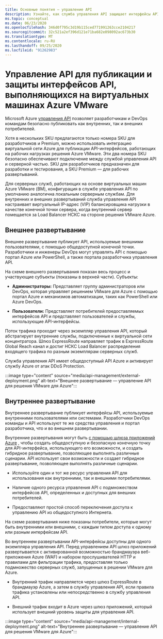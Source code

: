 ```yaml
---
title: Основные понятия — управление API
description: Узнайте, как служба управления API защищает интерфейсы API, выполняющиеся на виртуальных машинах Azure VMware (ВМ).
ms.topic: conceptual
ms.date: 06/23/2020
ms.openlocfilehash: 346d0f795c3d19b115ced771991263cce2104217
ms.sourcegitcommit: 32c521a2ef396d121e71ba682e098092ac673b30
ms.translationtype: MT
ms.contentlocale: ru-RU
ms.lasthandoff: 09/25/2020
ms.locfileid: "91262983"
---
```

# <a name="api-management-to-publish-and-protect-apis-running-on-azure-vmware-solution-based-vms"></a>Управление API для публикации и защиты интерфейсов API, выполняющихся на виртуальных машинах Azure VMware

Microsoft Azure [управления API](https://azure.microsoft.com/services/api-management/) позволяет разработчикам и DevOps командам безопасно публиковать как внутренних, так и внешних потребителей.

Хотя в нескольких SKU предлагаются только номера SKU для разработчиков и Premium, можно использовать интеграцию виртуальной сети Azure для публикации API-интерфейсов, работающих на рабочих нагрузках решения Azure VMware. Эти два номера SKU безопасно обеспечивают подключение между службой управления API и серверной частью. SKU для разработчиков предназначен для разработки и тестирования, а SKU Premium — для рабочих развертываний.

Для серверных служб, работающих на основе виртуальных машин Azure VMware (ВМ), конфигурация в службе управления API по умолчанию аналогична локальным серверным службам. Для внутренних и внешних развертываний служба управления API настраивает виртуальный IP-адрес (VIP) балансировщика нагрузки в качестве конечной точки сервера, когда внутренний сервер помещается за Load Balancer НСКС на стороне решения VMware Azure.

## <a name="external-deployment"></a>Внешнее развертывание

Внешнее развертывание публикует API, используемые внешними пользователями, с помощью общедоступной конечной точки. Разработчики и инженеры DevOps могут управлять API с помощью портал Azure или PowerShell, а также портала разработчика управления API.

На схеме внешнего развертывания показан весь процесс и участвующие субъекты (показаны в верхней части). Субъекты:

- **Администраторы:** Представляет группу администраторов или DevOps, которая управляет решением VMware для Azure с помощью портал Azure и механизмов автоматизации, таких как PowerShell или Azure DevOps.

- **Пользователи:**  Представляет потребителей предоставляемых интерфейсов API и представляет пользователей и службы, использующие API-интерфейсы.

Поток трафика проходит через экземпляр управления API, который абстрагирует внутренние службы, подключенные к виртуальной сети концентратора. Шлюз ExpressRoute направляет трафик в ExpressRoute Global Reach канал и достиг НСКС Load Balancer распределения входящего трафика по разным экземплярам серверных служб.

Служба управления API имеет общедоступный API Azure и активирует службу Azure от атак DDoS Protection. 

:::image type="content" source="media/api-management/external-deployment.png" alt-text="Внешнее развертывание — управление API для решения VMware для Azure":::


## <a name="internal-deployment"></a>Внутреннее развертывание

Внутреннее развертывание публикует интерфейсы API, используемые внутренними пользователями или системами. Разработчики DevOps команды и API используют те же средства управления и портал разработчика, что и во внешнем развертывании.

Внутренние развертывания могут быть [с помощью шлюза приложений Azure](../api-management/api-management-howto-integrate-internal-vnet-appgateway.md) , чтобы создать общедоступную и безопасную конечную точку для API-интерфейса, использующего его возможности, и создать гибридное развертывание, позволяющее выполнять различные сценарии.  API использует свои возможности и создает гибридное развертывание, позволяющее выполнять различные сценарии.

* Используйте один и тот же ресурс управления API для использования как внутренними, так и внешними потребителями.

* Наличие одного ресурса управления API с подмножеством интерфейсов API, определенных и доступных для внешних потребителей.

* Предоставляют простой способ переключения доступа к управлению API из общедоступного Интернета.

На схеме развертывания ниже показаны потребители, которые могут быть внутренними или внешними, с каждым типом доступа к одному или разным интерфейсам API.

Во внутреннем развертывании API-интерфейсы доступны для одного экземпляра управления API. Перед управлением API шлюз приложений развертывается с активированной возможностью брандмауэра веб-приложения Azure (WAF) и набором прослушивателей HTTP и правилами для фильтрации трафика, предоставляя только подмножество серверных служб, запущенных в решении VMware для Azure.

* Внутренний трафик направляется через шлюз ExpressRoute в брандмауэр Azure, а затем в службу управления API, если правила трафика установлены или непосредственно в службу управления API.  

* Внешний трафик входит в Azure через шлюз приложений, который использует внешний уровень защиты для управления API.


:::image type="content" source="media/api-management/internal-deployment.png" alt-text="Внутреннее развертывание — управление API для решения VMware для Azure":::